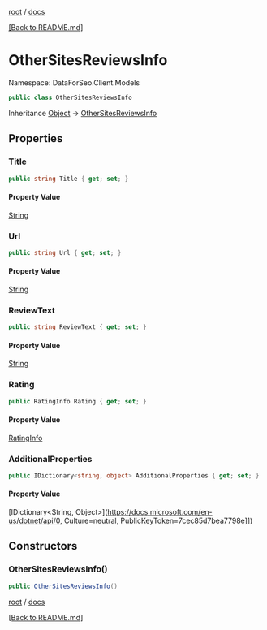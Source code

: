 [root](./../ "root") / [docs](./ "docs")

[[Back to README.md]](./../README.md "[Back to README.md]")

# OtherSitesReviewsInfo

Namespace: DataForSeo.Client.Models

```csharp
public class OtherSitesReviewsInfo
```

Inheritance [Object](https://docs.microsoft.com/en-us/dotnet/api/Object) → [OtherSitesReviewsInfo](./OtherSitesReviewsInfo.md)

## Properties

### **Title**

```csharp
public string Title { get; set; }
```

#### Property Value

[String](https://docs.microsoft.com/en-us/dotnet/api/String)<br>

### **Url**

```csharp
public string Url { get; set; }
```

#### Property Value

[String](https://docs.microsoft.com/en-us/dotnet/api/String)<br>

### **ReviewText**

```csharp
public string ReviewText { get; set; }
```

#### Property Value

[String](https://docs.microsoft.com/en-us/dotnet/api/String)<br>

### **Rating**

```csharp
public RatingInfo Rating { get; set; }
```

#### Property Value

[RatingInfo](./RatingInfo.md)<br>

### **AdditionalProperties**

```csharp
public IDictionary<string, object> AdditionalProperties { get; set; }
```

#### Property Value

[IDictionary&lt;String, Object&gt;](https://docs.microsoft.com/en-us/dotnet/api/0, Culture=neutral, PublicKeyToken=7cec85d7bea7798e]])<br>

## Constructors

### **OtherSitesReviewsInfo()**

```csharp
public OtherSitesReviewsInfo()
```

[root](./../ "root") / [docs](./ "docs")

[[Back to README.md]](./../README.md "[Back to README.md]")